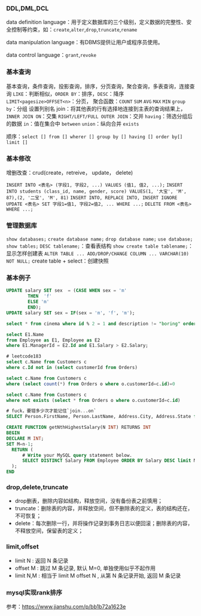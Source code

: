 ### DDL,DML,DCL

data definition language：用于定义数据库的三个级别，定义数据的完整性、安全控制等约束，如：`create`,`alter`,`drop`,`truncate`,`rename`

data manipulation language：有DBMS提供让用户或程序员使用。

data control language：`grant`,`revoke`

### 基本查询

基本查询，条件查询，投影查询，排序，分页查询，聚合查询，多表查询，连接查询
`LIKE`：判断相似，`ORDER BY`：排序，`DESC`：降序
`LIMIT<pagesize>OFFSET<n>`：分页，
聚合函数：`COUNT` `SUM` `AVG` `MAX` `MIN`
`group by`：分组
设置列别名
join：将其他表的行有选择地连接到主表的查询结果上，`INNER JOIN ON`：交集
`RIGHT/LEFT/FULL OUTER JOIN`：交并
`having`：筛选分组后的数据
`in`：值在集合中
`between`
`union`：纵向合并
`exists`

顺序：`select [] from [] wherer [] group by [] having [] order by[] limit []`

### 基本修改

增删改查：crud(create，retreive， update， delete)

`INSERT INTO <表名> (字段1, 字段2, ...) VALUES (值1, 值2, ...);`
`INSERT INTO students (class_id, name, gender, score) VALUES(1, '大宝', 'M', 87),(2, '二宝', 'M', 81)`
`INSERT INTO, REPLACE INTO, INSERT IGNORE`
`UPDATE <表名> SET 字段1=值1, 字段2=值2, ... WHERE ...;`
`DELETE FROM <表名> WHERE ...;`

### 管理数据库

`show databases;` `create database name;` `drop database name;` `use database;`
`show tables;` `DESC tablename;`：查看表结构 `show create table tablename;`：显示怎样创建表
`ALTER TABLE ... ADD/DROP/CHANGE COLUMN ... VARCHAR(10) NOT NULL;`
create table + select：创建快照

### 基本例子

```sql
UPDATE salary SET sex  = (CASE WHEN sex = 'm'
        THEN  'f'
        ELSE 'm'
        END);
UPDATE salary SET sex = IF(sex = 'm', 'f', 'm');

select * from cinema where id % 2 = 1 and description != "boring" order by rating DESC;

select E1.Name
from Employee as E1, Employee as E2
where E1.ManagerId = E2.Id and E1.Salary > E2.Salary;

# leetcode183
select c.Name from Customers c
where c.Id not in (select customerId from Orders)

select c.Name from Customers c
where (select count(*) from Orders o where o.customerId=c.id)=0

select c.Name from Customers c
where not exists (select * from Orders o where o.customerId=c.id)

# fuck，要错多少次才能记住`join...on`
SELECT Person.FirstName, Person.LastName, Address.City, Address.State from Person LEFT JOIN Address on Person.PersonId = Address.PersonId;

CREATE FUNCTION getNthHighestSalary(N INT) RETURNS INT
BEGIN
DECLARE M INT;
SET M=n-1;
  RETURN (
      # Write your MySQL query statement below.
      SELECT DISTINCT Salary FROM Employee ORDER BY Salary DESC limit M,1
  );
END

```

### drop,delete,truncate

+ drop删表，删除内容如结构，释放空间，没有备份表之前慎用；
+ truncate：删除表的内容，并释放空间，但不删除表的定义，表的结构还在，不可恢复；
+ delete：每次删除一行，并将操作记录到事务日志以便回滚；删除表的内容，不释放空间，保留表的定义；

### limit,offset

+ limit N : 返回 N 条记录
+ offset M : 跳过 M 条记录, 默认 M=0, 单独使用似乎不起作用
+ limit N,M : 相当于 limit M offset N , 从第 N 条记录开始, 返回 M 条记录

### mysql实现rank排序

参考：<https://www.jianshu.com/p/bb1b72a1623e>